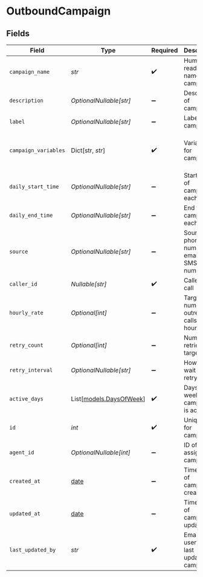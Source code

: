 # OutboundCampaign


## Fields

| Field                                                                | Type                                                                 | Required                                                             | Description                                                          | Example                                                              |
| -------------------------------------------------------------------- | -------------------------------------------------------------------- | -------------------------------------------------------------------- | -------------------------------------------------------------------- | -------------------------------------------------------------------- |
| `campaign_name`                                                      | *str*                                                                | :heavy_check_mark:                                                   | Human readable name of campaign                                      | Outbound Campaign 1                                                  |
| `description`                                                        | *OptionalNullable[str]*                                              | :heavy_minus_sign:                                                   | Description of campaign                                              | This is a test campaign                                              |
| `label`                                                              | *OptionalNullable[str]*                                              | :heavy_minus_sign:                                                   | Label for campaign                                                   | test                                                                 |
| `campaign_variables`                                                 | Dict[str, *str*]                                                     | :heavy_check_mark:                                                   | Variables for campaign                                               | {<br/>"key": "value",<br/>"key2": "value2"<br/>}                     |
| `daily_start_time`                                                   | *OptionalNullable[str]*                                              | :heavy_minus_sign:                                                   | Start time of campaign each day                                      | 09:00:00                                                             |
| `daily_end_time`                                                     | *OptionalNullable[str]*                                              | :heavy_minus_sign:                                                   | End time of campaign each day                                        | 17:00:00                                                             |
| `source`                                                             | *OptionalNullable[str]*                                              | :heavy_minus_sign:                                                   | Source phone number, email, or SMS number                            | +19032900844                                                         |
| `caller_id`                                                          | *Nullable[str]*                                                      | :heavy_check_mark:                                                   | Caller ID for call                                                   | 19995551234                                                          |
| `hourly_rate`                                                        | *Optional[int]*                                                      | :heavy_minus_sign:                                                   | Target number of outreach calls per hour                             | 25                                                                   |
| `retry_count`                                                        | *Optional[int]*                                                      | :heavy_minus_sign:                                                   | Number of retries per target                                         | 1                                                                    |
| `retry_interval`                                                     | *OptionalNullable[str]*                                              | :heavy_minus_sign:                                                   | How long to wait before retrying                                     | 30m                                                                  |
| `active_days`                                                        | List[[models.DaysOfWeek](../models/daysofweek.md)]                   | :heavy_check_mark:                                                   | Days of the week when campaign is active                             | ["mon", "tue", "wed", "thu", "fri"]                                  |
| `id`                                                                 | *int*                                                                | :heavy_check_mark:                                                   | Unique ID for campaign                                               | 1                                                                    |
| `agent_id`                                                           | *OptionalNullable[int]*                                              | :heavy_minus_sign:                                                   | ID of agent assigned to campaign                                     | agent_id                                                             |
| `created_at`                                                         | [date](https://docs.python.org/3/library/datetime.html#date-objects) | :heavy_minus_sign:                                                   | Timestamp of campaign creation                                       | 2025-05-04T00:00:00Z                                                 |
| `updated_at`                                                         | [date](https://docs.python.org/3/library/datetime.html#date-objects) | :heavy_minus_sign:                                                   | Timestamp of campaign update                                         | 2025-05-04T00:00:00Z                                                 |
| `last_updated_by`                                                    | *str*                                                                | :heavy_check_mark:                                                   | Email of user who last updated campaign                              | user@email.com                                                       |